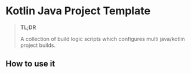 # Kotlin Java Project Template

> **TL;DR**
> 
> A collection of build logic scripts which configures multi java/kotlin project builds.

## How to use it
